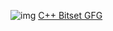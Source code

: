 ![img](https://www.google.com/url?sa=i&url=https%3A%2F%2Fwww.geeksforgeeks.org%2Ftop-algorithms-and-data-structures-for-competitive-programming%2F&psig=AOvVaw20ueiuXHsSHL0DVArILiPS&ust=1625123640341000&source=images&cd=vfe&ved=0CAoQjRxqFwoTCPisqMDnvvECFQAAAAAdAAAAABAD)
[C++ Bitset GFG](https://www.geeksforgeeks.org/c-bitset-and-its-application/)

